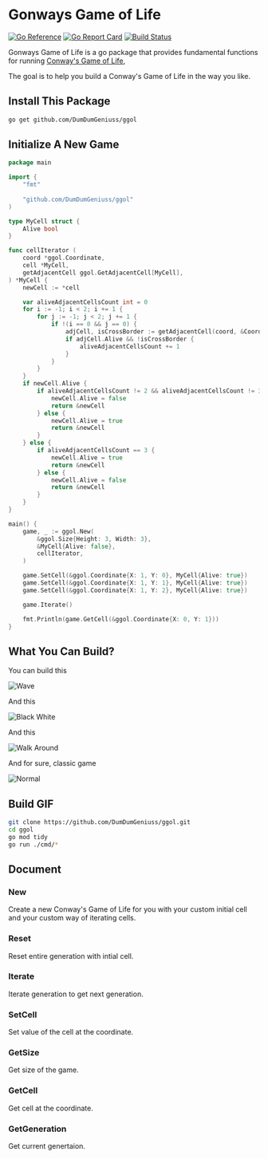# Gonways Game of Life

[![Go Reference](https://pkg.go.dev/badge/github.com/DumDumGeniuss/ggol.svg)](https://pkg.go.dev/github.com/DumDumGeniuss/ggol)
[![Go Report Card](https://goreportcard.com/badge/github.com/DumDumGeniuss/ggol)](https://goreportcard.com/report/github.com/DumDumGeniuss/ggol)
[![Build Status](https://app.travis-ci.com/DumDumGeniuss/ggol.svg?branch=main)](https://app.travis-ci.com/DumDumGeniuss/ggol)

Gonways Game of Life is a go package that provides fundamental functions for running [Conway's Game of Life](https://en.wikipedia.org/wiki/Conway%27s_Game_of_Life),

The goal is to help you build a Conway's Game of Life in the way you like.

## Install This Package

```bash
go get github.com/DumDumGeniuss/ggol
```

## Initialize A New Game

```go
package main

import {
    "fmt"
    
    "github.com/DumDumGeniuss/ggol"
)

type MyCell struct {
    Alive bool
}

func cellIterator (
    coord *ggol.Coordinate,
    cell *MyCell,
    getAdjacentCell ggol.GetAdjacentCell[MyCell],
) *MyCell {
    newCell := *cell

    var aliveAdjacentCellsCount int = 0
    for i := -1; i < 2; i += 1 {
        for j := -1; j < 2; j += 1 {
            if !(i == 0 && j == 0) {
                adjCell, isCrossBorder := getAdjacentCell(coord, &Coordinate{X: i, Y: j})
                if adjCell.Alive && !isCrossBorder {
                    aliveAdjacentCellsCount += 1
                }
            }
        }
    }
    if newCell.Alive {
        if aliveAdjacentCellsCount != 2 && aliveAdjacentCellsCount != 3 {
            newCell.Alive = false
            return &newCell
        } else {
            newCell.Alive = true
            return &newCell
        }
    } else {
        if aliveAdjacentCellsCount == 3 {
            newCell.Alive = true
            return &newCell
        } else {
            newCell.Alive = false
            return &newCell
        }
    }
}

main() {
    game, _ := ggol.New(
        &ggol.Size{Height: 3, Width: 3},
        &MyCell{Alive: false},
        cellIterator,
    )

    game.SetCell(&ggol.Coordinate{X: 1, Y: 0}, MyCell{Alive: true})
    game.SetCell(&ggol.Coordinate{X: 1, Y: 1}, MyCell{Alive: true})
    game.SetCell(&ggol.Coordinate{X: 1, Y: 2}, MyCell{Alive: true})

    game.Iterate()

    fmt.Println(game.GetCell(&ggol.Coordinate{X: 0, Y: 1}))
}
```

## What You Can Build?

You can build this

![Wave](./doc/wave_game.gif)

And this

![Black White](./doc/black_white_game.gif)

And this

![Walk Around](./doc/walk_around_game.gif)

And for sure, classic game

![Normal](./doc/normal_game.gif)

## Build GIF

```bash
git clone https://github.com/DumDumGeniuss/ggol.git
cd ggol
go mod tidy
go run ./cmd/*
```

## Document

### New

Create a new Conway's Game of Life for you with your custom initial cell and your custom way of iterating cells.

### Reset

Reset entire generation with intial cell.

### Iterate

Iterate generation to get next generation.

### SetCell

Set value of the cell at the coordinate.

### GetSize

Get size of the game.

### GetCell

Get cell at the coordinate.

### GetGeneration

Get current genertaion.
